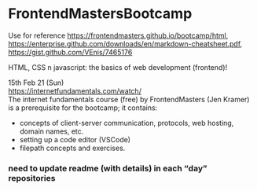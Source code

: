 # FrontendMastersBootcamp
Use for reference https://frontendmasters.github.io/bootcamp/html, https://enterprise.github.com/downloads/en/markdown-cheatsheet.pdf, https://gist.github.com/VEnis/7465176

HTML, CSS n javascript: the basics of web development (frontend)!

15th Feb 21 (Sun) <br>
https://internetfundamentals.com/watch/ <br>
The internet fundamentals course (free) by FrontendMasters (Jen Kramer) is a prerequisite for the bootcamp; it contains:
* concepts of client-server communication, protocols, web hosting, domain names, etc. 
* setting up a code editor (VSCode)
* filepath concepts and exercises. 

<h3> need to update readme (with details) in each <q>day</q> repositories </h3>
